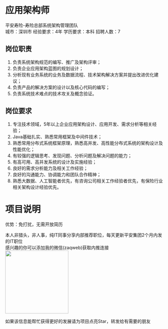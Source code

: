 # 应用架构师
平安寿险-寿险总部系统架构管理团队  
城市：深圳市 经验要求：4年 学历要求：本科  招聘人数：7

## 岗位职责
1. 负责系统架构规范的编写、推广及架构评审；
 2. 负责企业应用架构蓝图的规划设计；
 3. 分析现有业务系统的业务及数据流程、技术架构解决方案并提出改进优化建议；
 4. 负责产品的解决方案的设计以及核心代码的编写；
 5. 负责系统技术难点的技术攻关及概念验证。

## 岗位要求
1. 专注技术领域，5年以上企业应用架构设计、应用开发、需求分析等相关经验；
 2. Java基础扎实、熟悉常用框架及中间件技术；
 3. 熟悉常用分布式系统框架原理，熟悉高并发、高性能分布式系统的架构设计及性能优化；
 5. 有较强的逻辑思考、发现问题、分析问题及解决问题的能力；
 6. 有高可用、高并发系统的设计及实施经验；
 7. 良好的需求分析能力及相关工作经验；
 8. 良好的沟通能力、协调能力和团队合作精神；
 7. 熟悉大数据、人工智能者优先，有咨询公司相关工作经验者优先，有保险行业相关架构设计经验优先。

# 项目说明

优势：免打扰，无需开放简历

本人非猎头，非人事，纯IT同事分享内部推荐职位，每天更新平安集团2个月内发的IT职位  
感兴趣的你可以添加我的微信(zaqweb)获取内推连接  
<img src="https://github.com/zaqweb/PA-IT-JOBS/blob/master/WechatICode.jpeg"  height="200" width="200">

如果该信息能帮忙获得更好的发展请为项目点亮Star，转发给有需要的朋友




